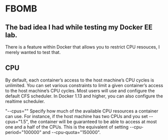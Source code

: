 # FBOMB
## The bad idea I had while testing my Docker EE lab.

There is a feature within Docker that allows you to restrict CPU resouces, I merely wanted to test that.

## CPU
By default, each container’s access to the host machine’s CPU cycles is unlimited. You can set various constraints to limit a given container’s access to the host machine’s CPU cycles. Most users will use and configure the default CFS scheduler. In Docker 1.13 and higher, you can also configure the realtime scheduler.

"--cpus=<value>""
Specify how much of the available CPU resources a container can use. For instance, if the host machine has two CPUs and you set --cpus="1.5", the container will be guaranteed to be able to access at most one and a half of the CPUs. This is the equivalent of setting --cpu-period="100000" and --cpu-quota="150000". 

